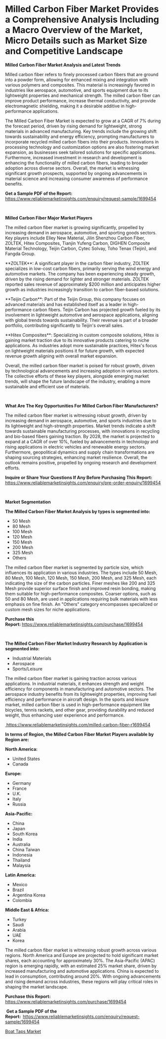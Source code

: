 <p><h1>Milled Carbon Fiber Market Provides a Comprehensive Analysis Including a Macro Overview of the Market, Micro Details such as Market Size and Competitive Landscape</h1></p><p><strong>Milled Carbon Fiber Market Analysis and Latest Trends</strong></p>
<p><p>Milled carbon fiber refers to finely processed carbon fibers that are ground into a powder form, allowing for enhanced mixing and integration with various polymers and composites. This material is increasingly favored in industries like aerospace, automotive, and sports equipment due to its lightweight properties and mechanical strength. The milled carbon fiber can improve product performance, increase thermal conductivity, and provide electromagnetic shielding, making it a desirable additive in high-performance applications.</p><p>The Milled Carbon Fiber Market is expected to grow at a CAGR of 7% during the forecast period, driven by rising demand for lightweight, strong materials in advanced manufacturing. Key trends include the growing shift towards sustainability and energy efficiency, prompting manufacturers to incorporate recycled milled carbon fibers into their products. Innovations in processing technology and customization options are also fostering market expansion, as businesses seek tailored solutions for specific applications. Furthermore, increased investment in research and development is enhancing the functionality of milled carbon fibers, leading to broader adoption across diverse sectors. Overall, the market is witnessing significant growth prospects, supported by ongoing advancements in material science and increasing consumer awareness of performance benefits.</p></p>
<p><strong>Get a Sample PDF of the Report:&nbsp;</strong> <a href="https://www.reliablemarketinsights.com/enquiry/request-sample/1699454?utm_campaign=2102&utm_medium=2&utm_source=Github&utm_content=ia&utm_term=27032025&utm_id=milled-carbon-fiber">https://www.reliablemarketinsights.com/enquiry/request-sample/1699454</a></p>
<p>&nbsp;</p>
<p><strong>Milled Carbon Fiber Major Market Players</strong></p>
<p><p>The milled carbon fiber market is growing significantly, propelled by increasing demand in aerospace, automotive, and sporting goods sectors. Key players include Elley New Material, Jilin Shenzhou Carbon Fiber, ZOLTEK, Hitex Composites, Tianjin Yufeng Carbon, DIGHEN Composite Material Technology, Teijin Carbon, Cytec Solvay, Toho Tenax (Teijin), and Fangda Group.</p><p>**ZOLTEK**: A significant player in the carbon fiber industry, ZOLTEK specializes in low-cost carbon fibers, primarily serving the wind energy and automotive markets. The company has been experiencing steady growth, driven by the rising demand for lighter and stronger materials. ZOLTEK reported sales revenue of approximately $200 million and anticipates higher growth as industries increasingly transition to carbon fiber-based solutions.</p><p>**Teijin Carbon**: Part of the Teijin Group, this company focuses on advanced materials and has established itself as a leader in high-performance carbon fibers. Teijin Carbon has projected growth fueled by its involvement in lightweight automotive and aerospace applications, aligning with global trends towards sustainability. Their revenue is part of a broader portfolio, contributing significantly to Teijin's overall sales.</p><p>**Hitex Composites**: Specializing in custom composite solutions, Hitex is gaining market traction due to its innovative products catering to niche applications. As industries adopt more sustainable practices, Hitex's focus on lightweight materials positions it for future growth, with expected revenue growth aligning with overall market expansion.</p><p>Overall, the milled carbon fiber market is poised for robust growth, driven by technological advancements and increasing adoption in various sectors. The collective efforts of these key players, alongside emerging market trends, will shape the future landscape of the industry, enabling a more sustainable and efficient use of materials.</p></p>
<p>&nbsp;</p>
<p><strong>What Are The Key Opportunities For Milled Carbon Fiber Manufacturers?</strong></p>
<p><p>The milled carbon fiber market is witnessing robust growth, driven by increasing demand in aerospace, automotive, and sports industries due to its lightweight and high-strength properties. Market trends indicate a shift towards sustainable manufacturing processes, with innovations in recycling and bio-based fibers gaining traction. By 2028, the market is projected to expand at a CAGR of over 10%, fueled by advancements in technology and rising applications in electric vehicles and renewable energy sectors. Furthermore, geopolitical dynamics and supply chain transformations are shaping sourcing strategies, enhancing market resilience. Overall, the outlook remains positive, propelled by ongoing research and development efforts.</p></p>
<p><strong>Inquire or Share Your Questions If Any Before Purchasing This Report:</strong> <a href="https://www.reliablemarketinsights.com/enquiry/pre-order-enquiry/1699454?utm_campaign=2102&utm_medium=2&utm_source=Github&utm_content=ia&utm_term=27032025&utm_id=milled-carbon-fiber">https://www.reliablemarketinsights.com/enquiry/pre-order-enquiry/1699454</a></p>
<p>&nbsp;</p>
<p><strong>Market Segmentation</strong></p>
<p><strong>The Milled Carbon Fiber Market Analysis by types is segmented into:</strong></p>
<p><ul><li>50 Mesh</li><li>80 Mesh</li><li>100 Mesh</li><li>120 Mesh</li><li>150 Mesh</li><li>200 Mesh</li><li>325 Mesh</li><li>Others</li></ul></p>
<p><p>The milled carbon fiber market is segmented by particle size, which influences its application in various industries. The types include 50 Mesh, 80 Mesh, 100 Mesh, 120 Mesh, 150 Mesh, 200 Mesh, and 325 Mesh, each indicating the size of the carbon particles. Finer meshes like 200 and 325 Mesh provide superior surface finish and improved resin bonding, making them suitable for high-performance composites. Coarser options, such as 50 and 80 Mesh, are used in applications requiring bulk materials with less emphasis on fine finish. An "Others" category encompasses specialized or custom mesh sizes for niche applications.</p></p>
<p><strong>Purchase this Report:&nbsp;</strong><a href="https://www.reliablemarketinsights.com/purchase/1699454?utm_campaign=2102&utm_medium=2&utm_source=Github&utm_content=ia&utm_term=27032025&utm_id=milled-carbon-fiber">https://www.reliablemarketinsights.com/purchase/1699454</a></p>
<p>&nbsp;</p>
<p><strong>The Milled Carbon Fiber Market Industry Research by Application is segmented into:</strong></p>
<p><ul><li>Industrial Materials</li><li>Aerospace</li><li>Sports/Leisure</li></ul></p>
<p><p>The milled carbon fiber market is gaining traction across various applications. In industrial materials, it enhances strength and weight efficiency for components in manufacturing and automotive sectors. The aerospace industry benefits from its lightweight properties, improving fuel efficiency and performance in aircraft design. In the sports and leisure market, milled carbon fiber is used in high-performance equipment like bicycles, tennis rackets, and other gear, providing durability and reduced weight, thus enhancing user experience and performance.</p></p>
<p><a href="https://www.reliablemarketinsights.com/milled-carbon-fiber-r1699454?utm_campaign=2102&utm_medium=2&utm_source=Github&utm_content=ia&utm_term=27032025&utm_id=milled-carbon-fiber">&nbsp;https://www.reliablemarketinsights.com/milled-carbon-fiber-r1699454</a></p>
<p><strong>In terms of Region, the Milled Carbon Fiber Market Players available by Region are:</strong></p>
<p>
    <p> <strong> North America: </strong>
        <ul>
            <li>United States</li>
            <li>Canada</li>
        </ul>
        </p> 
    <p> <strong> Europe: </strong>
        <ul>
            <li>Germany</li>
            <li>France</li>
            <li>U.K.</li>
            <li>Italy</li>
            <li>Russia</li>
        </ul>
        </p> 
    <p> <strong> Asia-Pacific: </strong>
        <ul>
            <li>China</li>
            <li>Japan</li>
            <li>South Korea</li>
            <li>India</li>
            <li>Australia</li>
            <li>China Taiwan</li>
            <li>Indonesia</li>
            <li>Thailand</li>
            <li>Malaysia</li>
        </ul>
        </p> 
    <p> <strong> Latin America: </strong>
        <ul>
            <li>Mexico</li>
            <li>Brazil</li>
            <li>Argentina Korea</li>
            <li>Colombia</li>
        </ul>
        </p> 
    <p> <strong> Middle East & Africa: </strong>
        <ul>
            <li>Turkey</li>
            <li>Saudi</li>
            <li>Arabia</li>
            <li>UAE</li>
            <li>Korea</li>
        </ul>
    </p>
    </p>
<p><p>The milled carbon fiber market is witnessing robust growth across various regions. North America and Europe are projected to hold significant market shares, each accounting for approximately 30%. The Asia-Pacific (APAC) region is emerging rapidly, with an estimated 25% market share, driven by increased manufacturing and automotive applications. China is expected to lead in consumption, contributing around 20%. With ongoing advancements and rising demand across industries, these regions will play critical roles in shaping the market landscape.</p></p>
<p><strong>Purchase this Report: </strong><a href="https://www.reliablemarketinsights.com/purchase/1699454?utm_campaign=2102&utm_medium=2&utm_source=Github&utm_content=ia&utm_term=27032025&utm_id=milled-carbon-fiber">https://www.reliablemarketinsights.com/purchase/1699454</a></p>
<p>&nbsp;<strong>Get a Sample PDF of the Report:&nbsp;&nbsp;</strong><a href="https://www.reliablemarketinsights.com/enquiry/request-sample/1699454?utm_campaign=2102&utm_medium=2&utm_source=Github&utm_content=ia&utm_term=27032025&utm_id=milled-carbon-fiber">https://www.reliablemarketinsights.com/enquiry/request-sample/1699454</a></p>
<p><strong></strong></p>
<p><p><a href="https://github.com/salkidtodo/Market-Research-Report-List-1/blob/main/boat-taps-market.md?utm_campaign=2102&utm_medium=2&utm_source=Github&utm_content=ia&utm_term=27032025&utm_id=milled-carbon-fiber">Boat Taps Market</a></p></p>